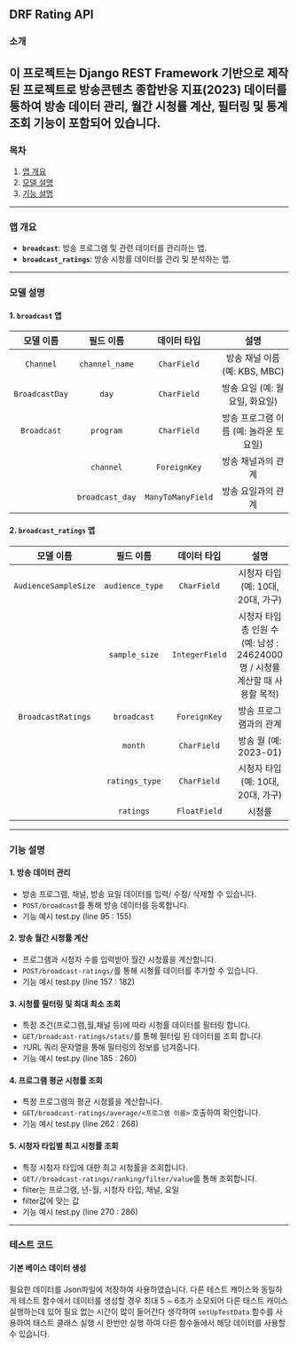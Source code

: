## DRF Rating API

### **소개**
이 프로젝트는 Django REST Framework 기반으로 제작 된 프로젝트로
방송콘텐츠 종합반응 지표(2023) 데이터를 통하여 방송 데이터 관리, 월간 시청률 계산, 필터링 및 통계 조회 기능이 포함되어 있습니다.
---

### **목차**
1. [앱 개요](#앱-개요)
2. [모델 설명](#모델-설명)
3. [기능 설명](#기능-설명)

---

### **앱 개요**
- **`broadcast`**: 방송 프로그램 및 관련 데이터를 관리하는 앱.
- **`broadcast_ratings`**: 방송 시청률 데이터를 관리 및 분석하는 앱.

---

### **모델 설명**

#### **1. `broadcast` 앱**

|모델 이름| 필드 이름| 데이터 타입| 설명|
|:---:|:---:|:---:|:---:|
| `Channel`      | `channel_name` | `CharField`         | 방송 채널 이름 (예: KBS, MBC)|
| `BroadcastDay` | `day`          | `CharField`         | 방송 요일 (예: 월요일, 화요일)|
| `Broadcast`    | `program`      | `CharField`         | 방송 프로그램 이름 (예: 놀라운 토요일)|
|                | `channel`      | `ForeignKey`        | 방송 채널과의 관계|
|                | `broadcast_day`| `ManyToManyField`   | 방송 요일과의 관계|

#### **2. `broadcast_ratings` 앱**

|모델 이름| 필드 이름| 데이터 타입| 설명|
|:---:|:---:|:---:|:---:|
| `AudienceSampleSize` | `audience_type` | `CharField`         | 시청자 타입 (예: 10대, 20대, 가구)|
|                      | `sample_size`   | `IntegerField`      | 시청자 타입 총 인원 수 (예: 남성 : 24624000명 / 시청률 계산할 때 사용할 목적)|
| `BroadcastRatings`   | `broadcast`     | `ForeignKey`        | 방송 프로그램과의 관계|
|                      | `month`         | `CharField`         | 방송 월 (예: 2023-01)|
|                      | `ratings_type`  | `CharField`         | 시청자 타입 (예: 10대, 20대, 가구)|
|                      | `ratings`       | `FloatField`        | 시청률|

---

### **기능 설명**
#### **1. 방송 데이터 관리**
- 방송 프로그램, 채널, 방송 요일 데이터를 입력/ 수정/ 삭제할 수 있습니다.
- `POST/broadcast`를 통해 방송 데이터를 등록합니다.
- 기능 예시 test.py (line 95 : 155)
#### **2. 방송 월간 시청률 계산**
- 프로그램과 시청자 수를 입력받아 월간 시청률을 계산합니다.
- `POST/broadcast-ratings/`를 통해 시청률 데이터를 추가할 수 있습니다.
- 기능 예시 test.py (line 157 : 182)
#### **3. 시청률 필터링 및 최대 최소 조회**
- 특정 조건(프로그램,월,채널 등)에 따라 시청률 데이터를 필터링 합니다.
- `GET/broadcast-ratings/stats/`를 통해 필터링 된 데이터를 조회 합니다.
- `?`URL 쿼리 문자열을 통해 필터링의 정보를 넘겨줍니다.
- 기능 예시 test.py (line 185 : 260)
#### **4. 프로그램 평균 시청률 조회**
- 특정 프로그램의 평균 시청률을 계산합니다.
- `GET/broadcast-ratings/average/<프로그램 이름>` 호출하여 확인합니다.
- 기능 예시 test.py (line 262 : 268)
#### **5. 시청자 타입별 최고 시청률 조회**
- 특정 시청자 타입에 대한 최고 시청률을 조회합니다.
- `GET//broadcast-ratings/ranking/filter/value`를 통해 조회합니다.
- filter는 프로그램, 년-월, 시청자 타입, 채널, 요일
- filter값에 맞는 값
- 기능 예시 test.py (line 270 : 286)
  
---
### **테스트 코드**
#### **기본 베이스 데이터 생성** 
필요한 데이터를 Json파일에 저장하여 사용하였습니다.
다른 테스트 캐이스와 동일하게 테스트 함수에서 데이터를 생성할 경우 최대 5 ~ 6초가 소모되어 다른 태스트 캐이스 실행하는데 있어
필요 없는 시간이 많이 들어간다 생각하여 `setUpTestData` 함수를 사용하여 태스트 클래스 실행 시 한번만 실행 하여 다른 함수들에서 해당 데이터를 사용할 수 있습니다.

















